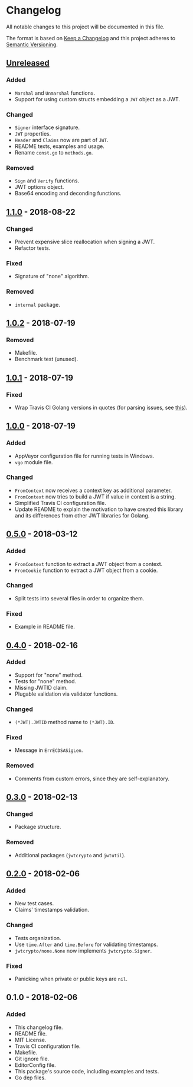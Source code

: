 # Changelog
All notable changes to this project will be documented in this file.

The format is based on [Keep a Changelog](http://keepachangelog.com/en/1.0.0/)
and this project adheres to [Semantic Versioning](http://semver.org/spec/v2.0.0.html).

## [Unreleased]
### Added
- `Marshal` and `Unmarshal` functions.
- Support for using custom structs embedding a `JWT` object as a JWT.

### Changed
- `Signer` interface signature.
- `JWT` properties.
- `Header` and `Claims` now are part of `JWT`.
- README texts, examples and usage.
- Rename `const.go` to `methods.go`.

### Removed
- `Sign` and `Verify` functions.
- JWT options object.
- Base64 encoding and deconding functions.

## [1.1.0] - 2018-08-22
### Changed
- Prevent expensive slice reallocation when signing a JWT.
- Refactor tests.

### Fixed
- Signature of "none" algorithm.

### Removed
- `internal` package.

## [1.0.2] - 2018-07-19
### Removed
- Makefile.
- Benchmark test (unused).

## [1.0.1] - 2018-07-19
### Fixed
- Wrap Travis CI Golang versions in quotes (for parsing issues, see [this](https://github.com/travis-ci/travis-ci/issues/9247)).

## [1.0.0] - 2018-07-19
### Added
- AppVeyor configuration file for running tests in Windows.
- `vgo` module file.

### Changed
- `FromContext` now receives a context key as additional parameter.
- `FromContext` now tries to build a JWT if value in context is a string.
- Simplified Travis CI configuration file.
- Update README to explain the motivation to have created this library and its differences from other JWT libraries for Golang.

## [0.5.0] - 2018-03-12
### Added
- `FromContext` function to extract a JWT object from a context.
- `FromCookie` function to extract a JWT object from a cookie.

### Changed
- Split tests into several files in order to organize them.

### Fixed
- Example in README file.

## [0.4.0] - 2018-02-16
### Added
- Support for "none" method.
- Tests for "none" method.
- Missing JWTID claim.
- Plugable validation via validator functions.

### Changed
- `(*JWT).JWTID` method name to `(*JWT).ID`.

### Fixed
- Message in `ErrECDSASigLen`.

### Removed
- Comments from custom errors, since they are self-explanatory.

## [0.3.0] - 2018-02-13
### Changed
- Package structure.

### Removed
- Additional packages (`jwtcrypto` and `jwtutil`).

## [0.2.0] - 2018-02-06
### Added
- New test cases.
- Claims' timestamps validation.

### Changed
- Tests organization.
- Use `time.After` and `time.Before` for validating timestamps.
- `jwtcrypto/none.None` now implements `jwtcrypto.Signer`.

### Fixed
- Panicking when private or public keys are `nil`.

## 0.1.0 - 2018-02-06
### Added
- This changelog file.
- README file.
- MIT License.
- Travis CI configuration file.
- Makefile.
- Git ignore file.
- EditorConfig file.
- This package's source code, including examples and tests.
- Go dep files.

[Unreleased]: https://github.com/gbrlsnchs/jwt/compare/v1.1.0...HEAD
[1.1.0]: https://github.com/gbrlsnchs/jwt/compare/v1.0.2...v1.1.0
[1.0.2]: https://github.com/gbrlsnchs/jwt/compare/v1.0.1...v1.0.2
[1.0.1]: https://github.com/gbrlsnchs/jwt/compare/v1.0.0...v1.0.1
[1.0.0]: https://github.com/gbrlsnchs/jwt/compare/v0.5.0...v1.0.0
[0.5.0]: https://github.com/gbrlsnchs/jwt/compare/v0.4.0...v0.5.0
[0.4.0]: https://github.com/gbrlsnchs/jwt/compare/v0.3.0...v0.4.0
[0.3.0]: https://github.com/gbrlsnchs/jwt/compare/v0.2.0...v0.3.0
[0.2.0]: https://github.com/gbrlsnchs/jwt/compare/v0.1.0...v0.2.0

